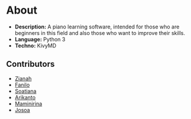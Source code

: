# About

- **Description:** A piano learning software, intended for those who are beginners in this field and also those who want to improve their skills.
- **Language:** Python 3
- **Techno:** KivyMD

## Contributors

- [Zianah](https://github.com/ZianahRintsu)
- [Fanilo](https://github.com/faniloo08)
- [Soatiana](https://github.com/Soatiana287)
- [Arikanto]()
- [Maminirina](https://github.com/AinaMaminirina18)
- [Josoa](https://github.com/josoavj)
  
